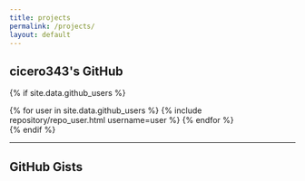 ```yaml
---
title: projects
permalink: /projects/
layout: default
---
```


## cicero343's GitHub 

{% if site.data.github_users %}
<div class="repositories d-flex flex-wrap flex-md-row flex-column justify-content-between align-items-center">
  {% for user in site.data.github_users %}
    {% include repository/repo_user.html username=user %}
  {% endfor %}
</div>
{% endif %}

---

<!--
## GitHub Repositories

{% if site.data.github_repos %}
<div class="repositories d-flex flex-wrap flex-md-row flex-column justify-content-between align-items-center">
  {% for repo in site.data.github_repos %}
    {% include repository/repo.html repository=repo %}
  {% endfor %}
</div>
{% endif %}
-->

## GitHub Gists

<div id="gists-container">
  <!-- Gists will be loaded here -->
</div>

<script>
  async function fetchGists() {
    try {
      const username = 'cicero343'; // Your GitHub username
      const response = await fetch(`https://api.github.com/users/${username}/gists`);
      const gists = await response.json();

      if (gists.length === 0) {
        document.getElementById('gists-container').innerText = 'No Gists found.';
        return;
      }

      const container = document.getElementById('gists-container');
      gists.forEach(gist => {
        const gistDiv = document.createElement('div');
        gistDiv.className = 'gist';

        const fileName = Object.keys(gist.files)[0];
        const file = gist.files[fileName];

        gistDiv.innerHTML = `
          <h3>${gist.description || 'No Description'}</h3>
          <pre><code>Loading preview...</code></pre>
          <a href="${gist.html_url}" target="_blank">View on GitHub</a>
        `;

        container.appendChild(gistDiv);

        // Fetch the raw content to display the first 5 lines
        fetch(file.raw_url)
          .then(response => response.text())
          .then(content => {
            const codeElement = gistDiv.querySelector('code');
            codeElement.textContent = content.split('\n').slice(0, 5).join('\n') + '...';
          })
          .catch(error => {
            gistDiv.querySelector('code').textContent = 'Unable to load preview';
          });
      });
    } catch (error) {
      document.getElementById('gists-container').innerText = 'Failed to load Gists.';
    }
  }

  fetchGists();
</script>

<style>
  .gist {
    margin-bottom: 20px;
    padding: 10px;
    border: 1px solid #ddd;
    border-radius: 4px;
    background-color: #f9f9f9;
  }

  .gist h3 {
    margin-top: 0;
  }

  .gist pre {
    background-color: #f1f1f1;
    padding: 10px;
    border-radius: 4px;
    overflow-x: auto;
  }

  .gist a {
    display: inline-block;
    margin-top: 10px;
    color: #0366d6;
    text-decoration: none;
    font-weight: bold;
  }

  .gist a:hover {
    text-decoration: underline;
  }
</style>
